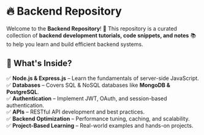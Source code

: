 # 🔥 Backend Repository  

Welcome to the **Backend Repository**! 🚀 This repository is a curated collection of **backend development tutorials, code snippets, and notes** 📚 to help you learn and build efficient backend systems.  

## 📌 What's Inside?  

✅ **Node.js & Express.js** – Learn the fundamentals of server-side JavaScript.  
✅ **Databases** – Covers SQL & NoSQL databases like **MongoDB & PostgreSQL**.  
✅ **Authentication** – Implement JWT, OAuth, and session-based authentication.  
✅ **APIs** – RESTful API development and best practices.  
✅ **Backend Optimization** – Performance tuning, caching, and scalability.  
✅ **Project-Based Learning** – Real-world examples and hands-on projects.  

